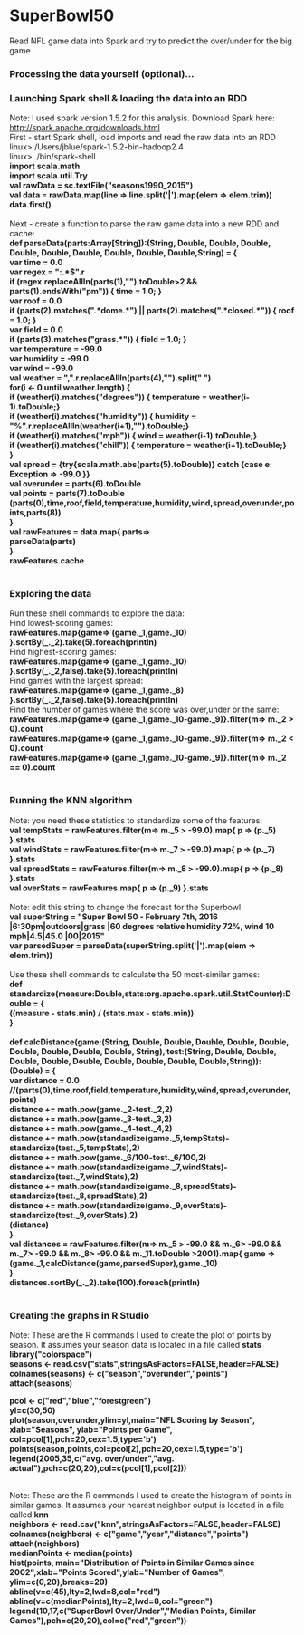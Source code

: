 # SuperBowl50
Read NFL game data into Spark and try to predict the over/under for the big game

### Processing the data yourself (optional)...


### Launching Spark shell & loading the data into an RDD
Note: I used spark version 1.5.2 for this analysis. Download Spark here: http://spark.apache.org/downloads.html<br>
First - start Spark shell, load imports and read the raw data into an RDD<br>
linux> /Users/jblue/spark-1.5.2-bin-hadoop2.4<br>
linux> ./bin/spark-shell<br>
<b>import scala.math<br>
import scala.util.Try<br>
val rawData = sc.textFile("seasons1990_2015")<br>
val data = rawData.map(line => line.split('|').map(elem => elem.trim))<br>
data.first()<br>
</b><br>
Next - create a function to parse the raw game data into a new RDD and cache:<br>
<b>def parseData(parts:Array[String]):(String, Double, Double, Double, Double, Double, Double, Double, Double, Double,String) = {<br>
  var time = 0.0<br>
  var regex = ":.\*$".r <br>
  if (regex.replaceAllIn(parts(1),"").toDouble>2 && parts(1).endsWith("pm")) { time = 1.0; }<br>
  var roof = 0.0<br>
  if (parts(2).matches(".\*dome.\*") || parts(2).matches(".\*closed.\*")) { roof = 1.0; }<br>
  var field = 0.0<br>
  if (parts(3).matches("grass.*")) { field = 1.0; }<br>
  var temperature = -99.0<br>
  var humidity = -99.0<br>
  var wind = -99.0<br>
  val weather = ",".r.replaceAllIn(parts(4),"").split(" ")<br>
  for(i <- 0 until weather.length) {<br>
        if (weather(i).matches("degrees")) { temperature = weather(i-1).toDouble;}<br>
        if (weather(i).matches("humidity")) { humidity = "%".r.replaceAllIn(weather(i+1),"").toDouble;}<br>
        if (weather(i).matches("mph")) { wind = weather(i-1).toDouble;}        <br>
        if (weather(i).matches("chill")) { temperature = weather(i+1).toDouble;}<br>
  }<br>
  val spread = {try{scala.math.abs(parts(5).toDouble)} catch {case e: Exception => -99.0 }}<br>
  val overunder = parts(6).toDouble<br>
  val points = parts(7).toDouble<br>
  (parts(0),time,roof,field,temperature,humidity,wind,spread,overunder,points,parts(8))<br>
}<br>
val rawFeatures = data.map{ parts=><br>
  parseData(parts)<br>
}<br>
rawFeatures.cache<br>
</b><br>
### Exploring the data
Run these shell commands to explore the data:<br>
Find lowest-scoring games:<br>
<b>rawFeatures.map{game=> (game.\_1,game.\_10) }.sortBy(_._2).take(5).foreach(println)<br></b>
Find highest-scoring games:<br>
<b>rawFeatures.map{game=> (game.\_1,game.\_10) }.sortBy(\_.\_2,false).take(5).foreach(println)<br></b>
Find games with the largest spread:<br>
<b>rawFeatures.map{game=> (game.\_1,game.\_8) }.sortBy(\_.\_2,false).take(5).foreach(println)<br></b>
Find the number of games where the score was over,under or the same:<br>
<b>rawFeatures.map{game=> (game.\_1,game.\_10-game.\_9)}.filter(m=> m.\_2 > 0).count<br>
rawFeatures.map{game=> (game.\_1,game.\_10-game.\_9)}.filter(m=> m.\_2 < 0).count<br>
rawFeatures.map{game=> (game.\_1,game.\_10-game.\_9)}.filter(m=> m.\_2 == 0).count<br>
</b><br>
### Running the KNN algorithm
Note: you need these statistics to standardize some of the features:<br>
<b>val tempStats = rawFeatures.filter(m=> m.\_5 > -99.0).map{ p => (p._5) }.stats<br>
val windStats = rawFeatures.filter(m=> m.\_7 > -99.0).map{ p => (p._7) }.stats<br>
val spreadStats = rawFeatures.filter(m=> m.\_8 > -99.0).map{ p => (p._8) }.stats<br>
val overStats = rawFeatures.map{ p => (p._9) }.stats<br>
</b><br>
Note: edit this string to change the forecast for the Superbowl<br>
<b>val superString = "Super Bowl 50 - February 7th, 2016 |6:30pm|outdoors|grass |60 degrees relative humidity 72%, wind 10 mph|4.5|45.0 |00|2015"<br>
var parsedSuper = parseData(superString.split('|').map(elem => elem.trim))<br>
</b><br>
Use these shell commands to calculate the 50 most-similar games:<br>
<b>def standardize(measure:Double,stats:org.apache.spark.util.StatCounter):Double = {<br>
   ((measure - stats.min) / (stats.max - stats.min))<br>
}<br>
<br>
def calcDistance(game:(String, Double, Double, Double, Double, Double, Double, Double, Double, Double, String),
        test:(String, Double, Double, Double, Double, Double, Double, Double, Double, Double,String)):(Double) = {<br>
   var distance = 0.0<br>
   //(parts(0),time,roof,field,temperature,humidity,wind,spread,overunder,points)<br>
   distance += math.pow(game.\_2-test.\_2,2)<br>
   distance += math.pow(game.\_3-test.\_3,2)<br>
   distance += math.pow(game.\_4-test.\_4,2)<br>
   distance += math.pow(standardize(game.\_5,tempStats)-standardize(test.\_5,tempStats),2)<br>
   distance += math.pow(game.\_6/100-test._6/100,2)<br>
   distance += math.pow(standardize(game.\_7,windStats)-standardize(test.\_7,windStats),2)<br>
   distance += math.pow(standardize(game.\_8,spreadStats)-standardize(test.\_8,spreadStats),2)<br>
   distance += math.pow(standardize(game.\_9,overStats)-standardize(test.\_9,overStats),2)<br>
   (distance)<br>
}<br>
val distances = rawFeatures.filter(m=> m.\_5 > -99.0 && m.\_6> -99.0 && m.\_7> -99.0 && m.\_8> -99.0 && m.\_11.toDouble >2001).map{ game =><br>
   (game.\_1,calcDistance(game,parsedSuper),game._10)<br>
}<br>
distances.sortBy(\_.\_2).take(100).foreach(println)<br>
</b><br>
### Creating the graphs in R Studio
Note: These are the R commands I used to create the plot of points by season. It assumes your season data is located in a file called <b>stats</b><br>
<b>library("colorspace")<br>
seasons <- read.csv("stats",stringsAsFactors=FALSE,header=FALSE)<br>
colnames(seasons) <- c("season","overunder","points")<br>
attach(seasons)<br>

pcol <- c("red","blue","forestgreen")<br>
yl=c(30,50)<br>
plot(season,overunder,ylim=yl,main="NFL Scoring by Season", xlab="Seasons", ylab="Points per Game",
  col=pcol[1],pch=20,cex=1.5,type='b')<br>
  points(season,points,col=pcol[2],pch=20,cex=1.5,type='b')<br>
  legend(2005,35,c("avg. over/under","avg. actual"),pch=c(20,20),col=c(pcol[1],pcol[2]))<br>
</b><br>

Note: These are the R commands I used to create the histogram of points in similar games. It assumes your nearest neighbor output is located in a file called <b>knn</b><br>
<b>neighbors <- read.csv("knn",stringsAsFactors=FALSE,header=FALSE)<br>
colnames(neighbors) <- c("game","year","distance","points")<br>
attach(neighbors)<br>
medianPoints <- median(points)<br>
hist(points, main="Distribution of Points in Similar Games since 2002",xlab="Points Scored",ylab="Number of Games", 
   ylim=c(0,20),breaks=20)<br>
abline(v=c(45),lty=2,lwd=8,col="red")<br>
abline(v=c(medianPoints),lty=2,lwd=8,col="green")<br>
legend(10,17,c("SuperBowl Over/Under","Median Points, Similar Games"),pch=c(20,20),col=c("red","green"))<br>
